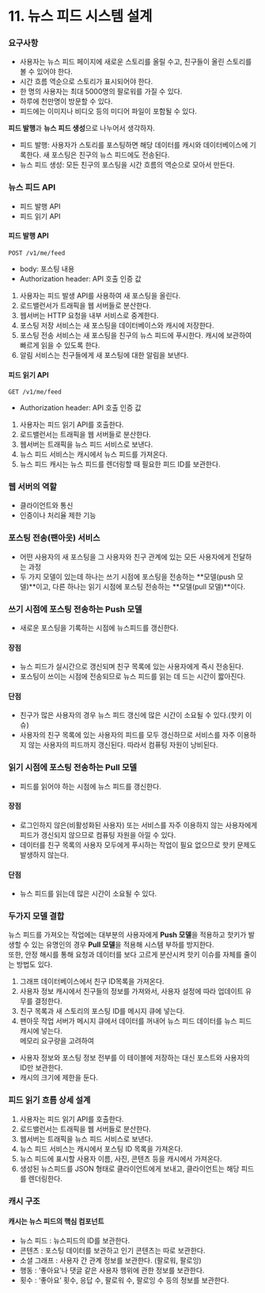 # 11. 뉴스 피드 시스템 설계

### 요구사항

- 사용자는 뉴스 피드 페이지에 새로운 스토리를 올릴 수고, 친구들이 올린 스토리를 볼 수 있어야 한다.
- 시간 흐름 역순으로 스토리가 표시되어야 한다.
- 한 명의 사용자는 최대 5000명의 팔로워를 가질 수 있다.
- 하루에 천만명이 방문할 수 있다.
- 피드에는 이미지나 비디오 등의 미디어 파일이 포함될 수 있다.

**피드 발행**과 **뉴스 피드 생성**으로 나누어서 생각하자.

- 피드 발행: 사용자가 스토리를 포스팅하면 해당 데이터를 캐시와 데이터베이스에 기록한다. 새 포스팅은 친구의 뉴스 피드에도 전송된다.
- 뉴스 피드 생성: 모든 친구의 포스팅을 시간 흐름의 역순으로 모아서 만든다.

### 뉴스 피드 API

- 피드 발행 API
- 피드 읽기 API

#### 피드 발행 API

`POST /v1/me/feed`

- body: 포스팅 내용
- Authorization header: API 호출 인증 값

1. 사용자는 피드 발생 API를 사용하여 새 포스팅을 올린다.
2. 로드밸런서가 트래픽을 웹 서버들로 분산한다.
3. 웹서버는 HTTP 요청을 내부 서비스로 중계한다.
4. 포스팅 저장 서비스는 새 포스팅을 데이터베이스와 캐시에 저장한다.
5. 포스팅 전송 서비스는 새 포스팅을 친구의 뉴스 피드에 푸시한다. 캐시에 보관하여 빠르게 읽을 수 있도록 한다.
6. 알림 서비스는 친구들에게 새 포스팅에 대한 알림을 보낸다.

#### 피드 읽기 API

`GET /v1/me/feed`

- Authorization header: API 호출 인증 값

1. 사용자는 피드 읽기 API를 호출한다.
2. 로드밸런서는 트래픽을 웹 서버들로 분산한다.
3. 웹서버는 트래픽을 뉴스 피드 서비스로 보낸다.
4. 뉴스 피드 서비스는 캐시에서 뉴스 피드를 가져온다.
5. 뉴스 피드 캐시는 뉴스 피드를 렌더링할 때 필요한 피드 ID를 보관한다.

### 웹 서버의 역할

- 클라이언트와 통신
- 인증이나 처리율 제한 기능

### 포스팅 전송(팬아웃) 서비스

- 어떤 사용자의 새 포스팅을 그 사용자와 친구 관계에 있는 모든 사용자에게 전달하는 과정
- 두 가지 모델이 있는데 하나는 쓰기 시점에 포스팅을 전송하는 **모델(push 모델)**이고, 다른 하나는 읽기 시점에 포스팅 전송하는 **모델(pull 모델)**이다.

### 쓰기 시점에 포스팅 전송하는 Push 모델

- 새로운 포스팅을 기록하는 시점에 뉴스피드를 갱신한다.

#### 장점

- 뉴스 피드가 실시간으로 갱신되며 친구 목록에 있는 사용자에게 즉시 전송된다.
- 포스팅이 쓰이는 시점에 전송되므로 뉴스 피드를 읽는 데 드는 시간이 짧아진다.

#### 단점

- 친구가 많은 사용자의 경우 뉴스 피드 갱신에 많은 시간이 소요될 수 있다.(핫키 이슈)
- 사용자의 친구 목록에 있는 사용자의 피드를 모두 갱신하므로 서비스를 자주 이용하지 않는 사용자의 피드까지 갱신된다. 따라서 컴퓨팅 자원이 낭비된다.

### 읽기 시점에 포스팅 전송하는 Pull 모델

- 피드를 읽어야 하는 시점에 뉴스 피드를 갱신한다.

#### 장점

- 로그인하지 않은(비활성화된 사용자) 또는 서비스를 자주 이용하지 않는 사용자에게 피드가 갱신되지 않으므로 컴퓨팅 자원을 아낄 수 있다.
- 데이터를 친구 목록의 사용자 모두에게 푸시하는 작업이 필요 없으므로 핫키 문제도 발생하지 않는다.

#### 단점

- 뉴스 피드를 읽는데 많은 시간이 소요될 수 있다.

### 두가지 모델 결합

뉴스 피드를 가져오는 작업에는 대부분의 사용자에게 **Push 모델**을 적용하고 핫키가 발생할 수 있는 유명인의 경우 **Pull 모델**을 적용해 시스템 부하를 방지한다.  
또한, 안정 해시를 통해 요청과 데이터를 보다 고르게 분산시켜 핫키 이슈를 자체를 줄이는 방법도 있다.

1. 그래프 데이터베이스에서 친구 ID목록을 가져온다.
2. 사용자 정보 캐시에서 친구들의 정보를 가져와서, 사용자 설정에 따라 업데이트 유무를 결정한다.
3. 친구 목록과 새 스토리의 포스팅 ID를 메시지 큐에 넣는다.
4. 팬아웃 작업 서버가 메시지 큐에서 데이터를 꺼내어 뉴스 피드 데이터를 뉴스 피드 캐시에 넣는다.  
   메모리 요구량을 고려하여

- 사용자 정보와 포스팅 정보 전부를 이 테이블에 저장하는 대신 포스트와 사용자의 ID만 보관한다.
- 캐시의 크기에 제한을 둔다.

### 피드 읽기 흐름 상세 설계

1. 사용자는 피드 읽기 API를 호출한다.
2. 로드밸런서는 트래픽을 웹 서버들로 분산한다.
3. 웹서버는 트래픽을 뉴스 피드 서비스로 보낸다.
4. 뉴스 피드 서비스는 캐시에서 포스팅 ID 목록을 가져온다.
5. 뉴스 피드에 표시할 사용자 이름, 사진, 콘텐츠 등을 캐시에서 가져온다.
6. 생성된 뉴스피드를 JSON 형태로 클라이언트에게 보내고, 클라이언트는 해당 피드를 렌더링한다.

### 캐시 구조

#### 캐시는 뉴스 피드의 핵심 컴포넌트

- 뉴스 피드 : 뉴스피드의 ID를 보관한다.
- 콘텐츠 : 포스팅 데이터를 보관하고 인기 콘텐츠는 따로 보관한다.
- 소셜 그래프 : 사용자 간 관계 정보를 보관한다. (팔로워, 팔로잉)
- 행동 : ‘좋아요’나 댓글 같은 사용자 행위에 관한 정보를 보관한다.
- 횟수 : ‘좋아요’ 횟수, 응답 수, 팔로워 수, 팔로잉 수 등의 정보를 보관한다.
